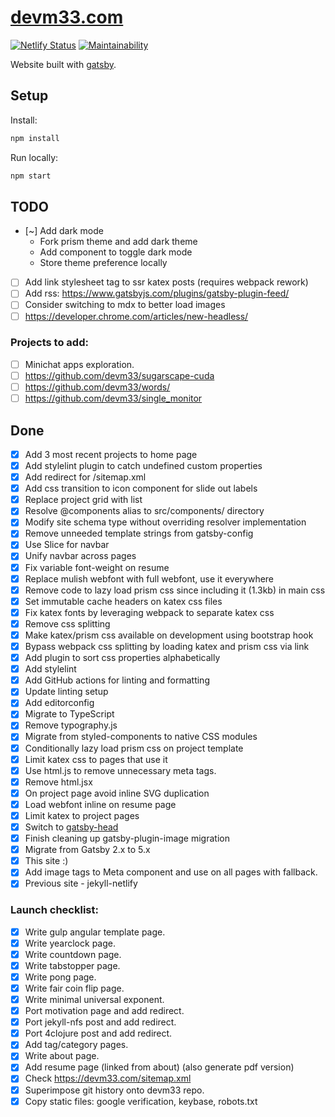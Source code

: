 # [devm33.com](https://devm33.com)

[![Netlify Status](https://api.netlify.com/api/v1/badges/c78b918f-2b19-453b-9db9-492b844a6e6d/deploy-status)](https://app.netlify.com/sites/devm33-com/deploys)
[![Maintainability](https://api.codeclimate.com/v1/badges/105482f3c9c668c64fc9/maintainability)](https://codeclimate.com/github/devm33/devm33.com/maintainability)

Website built with [gatsby](https://www.gatsbyjs.org).

## Setup

Install:

```sh
npm install
```

Run locally:

```sh
npm start
```

## TODO

- [~] Add dark mode
    - Fork prism theme and add dark theme
    - Add component to toggle dark mode
    - Store theme preference locally
- [ ] Add link stylesheet tag to ssr katex posts (requires webpack rework)
- [ ] Add rss: https://www.gatsbyjs.com/plugins/gatsby-plugin-feed/
- [ ] Consider switching to mdx to better load images
- [ ] https://developer.chrome.com/articles/new-headless/

### Projects to add:

- [ ] Minichat apps exploration.
- [ ] https://github.com/devm33/sugarscape-cuda
- [ ] https://github.com/devm33/words/
- [ ] https://github.com/devm33/single_monitor

## Done

- [x] Add 3 most recent projects to home page
- [x] Add stylelint plugin to catch undefined custom properties
- [x] Add redirect for /sitemap.xml
- [x] Add css transition to icon component for slide out labels
- [x] Replace project grid with list
- [x] Resolve @components alias to src/components/ directory
- [x] Modify site schema type without overriding resolver implementation
- [x] Remove unneeded template strings from gatsby-config
- [x] Use Slice for navbar
- [x] Unify navbar across pages
- [x] Fix variable font-weight on resume
- [x] Replace mulish webfont with full webfont, use it everywhere
- [x] Remove code to lazy load prism css since including it (1.3kb) in main css
- [x] Set immutable cache headers on katex css files
- [x] Fix katex fonts by leveraging webpack to separate katex css
- [x] Remove css splitting
- [x] Make katex/prism css available on development using bootstrap hook
- [x] Bypass webpack css splitting by loading katex and prism css via link
- [x] Add plugin to sort css properties alphabetically
- [x] Add stylelint
- [x] Add GitHub actions for linting and formatting
- [x] Update linting setup
- [x] Add editorconfig
- [x] Migrate to TypeScript
- [x] Remove typography.js
- [x] Migrate from styled-components to native CSS modules
- [x] Conditionally lazy load prism css on project template
- [x] Limit katex css to pages that use it
- [x] Use html.js to remove unnecessary meta tags.
- [x] Remove html.jsx
- [x] On project page avoid inline SVG duplication
- [x] Load webfont inline on resume page
- [x] Limit katex to project pages
- [x] Switch to
      [gatsby-head](https://www.gatsbyjs.com/docs/reference/built-in-components/gatsby-head/)
- [x] Finish cleaning up gatsby-plugin-image migration
- [x] Migrate from Gatsby 2.x to 5.x
- [x] This site :)
- [x] Add image tags to Meta component and use on all pages with fallback.
- [x] Previous site - jekyll-netlify

### Launch checklist:

- [x] Write gulp angular template page.
- [x] Write yearclock page.
- [x] Write countdown page.
- [x] Write tabstopper page.
- [x] Write pong page.
- [x] Write fair coin flip page.
- [x] Write minimal universal exponent.
- [x] Port motivation page and add redirect.
- [x] Port jekyll-nfs post and add redirect.
- [x] Port 4clojure post and add redirect.
- [x] Add tag/category pages.
- [x] Write about page.
- [x] Add resume page (linked from about) (also generate pdf version)
- [x] Check https://devm33.com/sitemap.xml
- [x] Superimpose git history onto devm33 repo.
- [x] Copy static files: google verification, keybase, robots.txt
